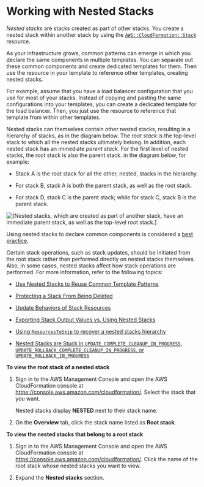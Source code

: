 # Working with Nested Stacks<a name="using-cfn-nested-stacks"></a>

*Nested stacks* are stacks created as part of other stacks\. You create a nested stack within another stack by using the [`AWS::CloudFormation::Stack`](aws-properties-stack.md) resource\.

As your infrastructure grows, common patterns can emerge in which you declare the same components in multiple templates\. You can separate out these common components and create dedicated templates for them\. Then use the resource in your template to reference other templates, creating nested stacks\.

For example, assume that you have a load balancer configuration that you use for most of your stacks\. Instead of copying and pasting the same configurations into your templates, you can create a dedicated template for the load balancer\. Then, you just use the resource to reference that template from within other templates\.

Nested stacks can themselves contain other nested stacks, resulting in a hierarchy of stacks, as in the diagram below\. The *root stack* is the top\-level stack to which all the nested stacks ultimately belong\. In addition, each nested stack has an immediate *parent stack*\. For the first level of nested stacks, the root stack is also the parent stack\. in the diagram below, for example:

+ Stack A is the root stack for all the other, nested, stacks in the hierarchy\.

+ For stack B, stack A is both the parent stack, as well as the root stack\.

+ For stack D, stack C is the parent stack; while for stack C, stack B is the parent stack\.

![\[Nested stacks, which are created as part of another stack, have an immediate parent stack, as well as the top-level root stack.\]](http://docs.aws.amazon.com/AWSCloudFormation/latest/UserGuide/images/cfn-console-nested-stacks.png)

Using nested stacks to declare common components is considered a [best practice](best-practices.md#nested)\. 

Certain stack operations, such as stack updates, should be initiated from the root stack rather than performed directly on nested stacks themselves\. Also, in some cases, nested stacks affect how stack operations are performed\. For more information, refer to the following topics: 

+ [Use Nested Stacks to Reuse Common Template Patterns](best-practices.md#nested)

+ [Protecting a Stack From Being Deleted](using-cfn-protect-stacks.md)

+ [Update Behaviors of Stack Resources](using-cfn-updating-stacks-update-behaviors.md)

+ [Exporting Stack Output Values vs\. Using Nested Stacks](using-cfn-stack-exports.md#output-vs-nested)

+ [Using `ResourcesToSkip` to recover a nested stacks hierarchy](using-cfn-updating-stacks-continueupdaterollback.md#nested-stacks)

+ [Nested Stacks are Stuck in `UPDATE_COMPLETE_CLEANUP_IN_PROGRESS`, `UPDATE_ROLLBACK_COMPLETE_CLEANUP_IN_PROGRESS`, or `UPDATE_ROLLBACK_IN_PROGRESS`](troubleshooting.md#troubleshooting-errors-nested-stacks-are-stuck)

**To view the root stack of a nested stack**

1. Sign in to the AWS Management Console and open the AWS CloudFormation console at [https://console\.aws\.amazon\.com/cloudformation/](https://console.aws.amazon.com/cloudformation/)\. Select the stack that you want\.

   Nested stacks display **NESTED** next to their stack name\.

1. On the **Overview** tab, click the stack name listed as **Root stack**\.

**To view the nested stacks that belong to a root stack**

1. Sign in to the AWS Management Console and open the AWS CloudFormation console at [https://console\.aws\.amazon\.com/cloudformation/](https://console.aws.amazon.com/cloudformation/)\. Click the name of the root stack whose nested stacks you want to view\.

1. Expand the **Nested stacks** section\.
